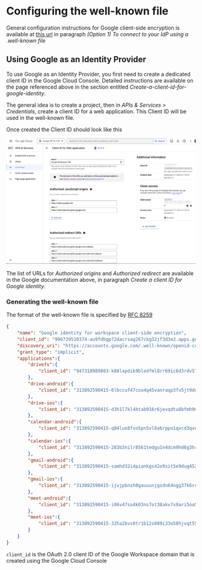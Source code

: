 <h1> Configuring the well-known file</h1>

General configuration instructions for Google client-side encryption is available at [this url](https://support.google.com/a/answer/10743588) in paragraph *(Option 1) To connect to your IdP using a .well-known file*



## Using Google as an Identity Provider

To use Google as an Identity Provider, you first need to create a dedicated client ID in the Google Cloud Console.  Detailed instructions are available on the page referenced above in the section entitled *Create-a-client-id-for-google-identity*.

The general idea is to create a project, then in *APIs & Services > Credentials*, create a client ID for a web application. This Client ID will be used in the well-known file.

Once created the Client ID should look like this

![Create Client ID](./images/oauth-client-id-created-in-the-console.png)

The list of URLs for *Authorized origins* and *Authorized redirect* are available in the Google documentation above, in paragraph *Create a client ID for Google identity*.


### Generating the well-known file

The format of the well-known file is specified by [RFC 8259](https://tools.ietf.org/html/rfc8259)



```json
{
    "name": "Google identity for workspace client-side encryption",
    "client_id": "996739510374-au9fdbgp72dacrsag267ckg32jf3d3e2.apps.googleusercontent.com",
    "discovery_uri": "https://accounts.google.com/.well-known/openid-configuration",
    "grant_type": "implicit",
    "applications":{
        "drivefs":{
            "client_id": "947318989803-k88lapdik9bledfml8rr69ic6d3rdv57.apps.googleusercontent.com"
        },
        "drive-android":{
            "client_id": "313892590415-6lbccuf47cou4q45vanraqp3fv5jt9do.apps.googleusercontent.com"
        },
        "drive-ios":{
            "client_id": "313892590415-d3h1l7kl4htab916r6jevqdtu8bfmh9m.apps.googleusercontent.com"
        },
        "calendar-android":{
            "client_id": "313892590415-q84luo8fon5pn5vl8a6rppo1qvcd3qvn.apps.googleusercontent.com"
        },
        "calendar-ios":{
            "client_id": "313892590415-283b3nilr8561tedgu1n4dcm9hd6g3hr.apps.googleusercontent.com"
        },
        "gmail-android":{
            "client_id": "313892590415-samhd32i4piankgs42o9sit5e9dug452.apps.googleusercontent.com"
        },
        "gmail-ios":{
            "client_id": "313892590415-ijvjpbnsh0gauuunjgsdn64ngg37k6rc.apps.googleusercontent.com"
        },
        "meet-android":{
            "client_id": "313892590415-i06v47su4k03ns7ot38akv7s9ari5oa5.apps.googleusercontent.com"
        },
        "meet-ios":{
            "client_id": "313892590415-32ha2bvs0tr1b12s089i33o58hjvqt55.apps.googleusercontent.com"
        }
    } 
}
```


`client_id` is the OAuth 2.0 client ID of the Google Workspace domain that is created using the Google Cloud Console

